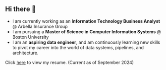 ## Hi there 👋

<!--
**alexanderbean/alexanderbean** is a ✨ _special_ ✨ repository because its `README.md` (this file) appears on your GitHub profile.

Here are some ideas to get you started:

-->
- I am currently working as an **Information Technology Business Analyst** @ Arbella Insurance Group
- I am pursuing a **Master of Science in Computer Information Systems** @ Boston University
- I am an **aspiring data engineer**, and am continuously learning new skills to pivot my career into the world of data systems, pipelines, and architecture.

Click [here](https://alexanderbean.github.io/alexanderbean/Alexander%20Bean%20-%20Resume%20-%20Sep%202024.pdf) to view my resume.
(Current as of September 2024)
<!--

- 🔭 I’m currently working on ...
- 🌱 I’m currently learning ...
- 👯 I’m looking to collaborate on ...
- 🤔 I’m looking for help with ...
- 💬 Ask me about ...
- 📫 How to reach me: ...
- 😄 Pronouns: ...
- ⚡ Fun fact: ...
-->
